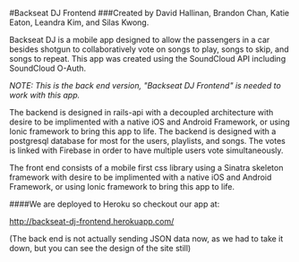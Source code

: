 #Backseat DJ Frontend
###Created by David Hallinan, Brandon Chan, Katie Eaton, Leandra Kim, and Silas Kwong.

Backseat DJ is a mobile app designed to allow the passengers in a car besides shotgun to collaboratively vote on songs to play, songs to skip, and songs to repeat.  This app was created using the SoundCloud API including SoundCloud O-Auth.

*NOTE: This is the back end version, "Backseat DJ Frontend" is needed to work with this app.*

The backend is designed in rails-api with a decoupled architecture with desire to be implimented with a native iOS and Android Framework, or using Ionic framework to bring this app to life.  The backend is designed with a postgresql database for most for the users, playlists, and songs.  The votes is linked with Firebase in order to have multiple users vote simultaneously.

The front end consists of a mobile first css library using a Sinatra skeleton framework with desire to be implimented with a native iOS and Android Framework, or using Ionic framework to bring this app to life.


####We are deployed to Heroku so checkout our app at:

http://backseat-dj-frontend.herokuapp.com/

(The back end is not actually sending JSON data now, as we had to take it down, but you can see the design of the site still)
